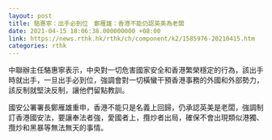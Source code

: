```yaml
---
layout: post
title: 駱惠寧：出手必到位　鄭雁雄：香港不能仍認英美為老闆
date: 2021-04-15 18:06:38.000000000 +08:00
link: https://news.rthk.hk/rthk/ch/component/k2/1585976-20210415.htm
categories: rthk
---
```


中聯辦主任駱惠寧表示，中央對一切危害國家安全和香港繁榮穩定的行為，該出手時就出手，一旦出手必到位，強調會對一切橫蠻干預香港事務的外國和外部勢力，該反制就堅決反制，讓他們留點教訓。

國安公署署長鄭雁雄重申，香港不能只是名義上回歸，仍承認英美是老闆，強調制訂香港國安法，要讓奉法者強，愛國者上，攬炒者出局，確保不會出現類似港獨、攬炒和黑暴等無法無天的事情。
